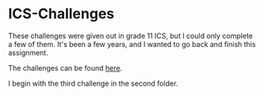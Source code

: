 # ICS-Challenges

These challenges were given out in grade 11 ICS, but I could only complete a few of them. It's been a few years, and I wanted to go back and finish this assignment.

The challenges can be found [here](https://github.com/mrseidel-classes/archives/tree/master/ICS3U/ICS3U-2016-2017F/Challenges).

I begin with the third challenge in the second folder.

